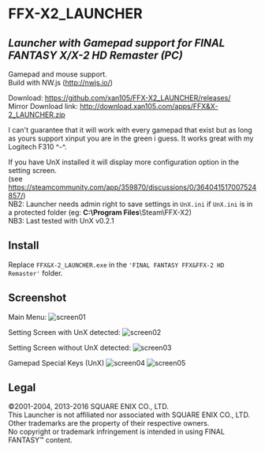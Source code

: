 # FFX-X2_LAUNCHER
*Launcher with Gamepad support for FINAL FANTASY X/X-2 HD Remaster (PC)*
--------------------------------

Gamepad and mouse support.<br />
Build with NW.js (http://nwjs.io/)<br />

Download: https://github.com/xan105/FFX-X2_LAUNCHER/releases/ <br/>
Mirror Download link: http://download.xan105.com/apps/FFX&X-2_LAUNCHER.zip

I can't guarantee that it will work with every gamepad that exist but as long as yours support xinput you are in the green i guess. It works great with my Logitech F310 ^-^.

If you have UnX installed it will display more configuration option in the setting screen.<br /> 
(see https://steamcommunity.com/app/359870/discussions/0/364041517007524857/)<br /> 
NB2: Launcher needs admin right to save settings in ```UnX.ini``` if ```UnX.ini``` is in a protected folder (eg: **C:\Program Files**\Steam\FFX-X2\)<br />
NB3: Last tested with UnX v0.2.1<br />

Install
-------

Replace ```FFX&X-2_LAUNCHER.exe``` in the ```'FINAL FANTASY FFX&FFX-2 HD Remaster'``` folder.

Screenshot
----------

Main Menu:
![screen01](https://cloud.githubusercontent.com/assets/14090532/15367796/c4f818da-1d54-11e6-97d5-cb3a9fe13895.png)

Setting Screen with UnX detected:
![screen02](https://cloud.githubusercontent.com/assets/14090532/15367806/cf73912c-1d54-11e6-81d2-bc3d0222aa04.png)

Setting Screen without UnX detected:
![screen03](https://cloud.githubusercontent.com/assets/14090532/15367807/cfd3e55e-1d54-11e6-9179-1ffd4bfa12c6.png)

Gamepad Special Keys (UnX)
![screen04](https://cloud.githubusercontent.com/assets/14090532/15409018/2942f880-1e3d-11e6-9361-b92b5aab3b5d.png)
![screen05](https://cloud.githubusercontent.com/assets/14090532/15409020/2b54ba28-1e3d-11e6-891e-3c1ef16fb54c.png)

Legal
-----
©2001-2004, 2013-2016 SQUARE ENIX CO., LTD.<br />
This Launcher is not affiliated nor associated with SQUARE ENIX CO., LTD.<br />
Other trademarks are the property of their respective owners.<br />
No copyright or trademark infringement is intended in using FINAL FANTASY™ content.<br />
